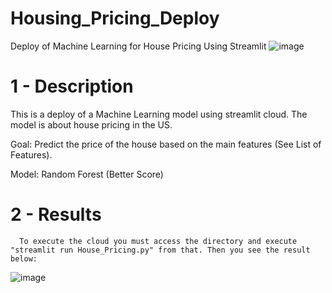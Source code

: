 # Housing_Pricing_Deploy
Deploy of Machine Learning for House Pricing Using Streamlit
![image](https://user-images.githubusercontent.com/70763447/168174335-5ba69146-130c-484e-b0ac-d07cfd0bda92.png)

# 1 - Description 

  This is a deploy of a Machine Learning model using streamlit cloud. The model is about house pricing in the US.
  
  Goal: Predict the price of the house based on the main features (See List of Features).
  
  Model: Random Forest (Better Score)
  
# 2 - Results

      To execute the cloud you must access the directory and execute "streamlit run House_Pricing.py" from that. Then you see the result below:
      
![image](https://user-images.githubusercontent.com/70763447/168175910-cccf4033-15b3-41a0-a385-dc44e151efb3.png)
      
      

  
  
